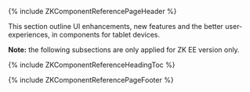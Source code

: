 {% include ZKComponentReferencePageHeader %}

This section outline UI enhancements, new features and the better
user-experiences, in components for tablet devices.

**Note:** the following subsections are only applied for ZK EE version
only.

{% include ZKComponentReferenceHeadingToc %}

{% include ZKComponentReferencePageFooter %}
